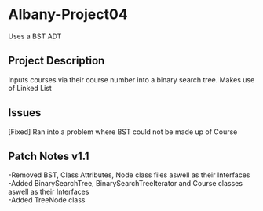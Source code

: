 # Albany-Project04
Uses a BST ADT

## Project Description
Inputs courses via their course number into a binary search tree. Makes use of Linked List 

## Issues
[Fixed] Ran into a problem where BST could not be made up of Course

## Patch Notes v1.1
-Removed BST, Class Attributes, Node class files aswell as their Interfaces <br>
-Added BinarySearchTree, BinarySearchTreeIterator and Course classes aswell as their Interfaces<br>
-Added TreeNode class<br>
